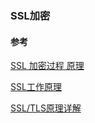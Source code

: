 ### SSL加密


#### 参考

[SSL 加密过程 原理](https://blog.csdn.net/jinjiang888666/article/details/6325191)

[SSL工作原理](https://www.wosign.com/basic/howsslwork.htm)

[SSL/TLS原理详解 ](https://segmentfault.com/a/1190000002554673)